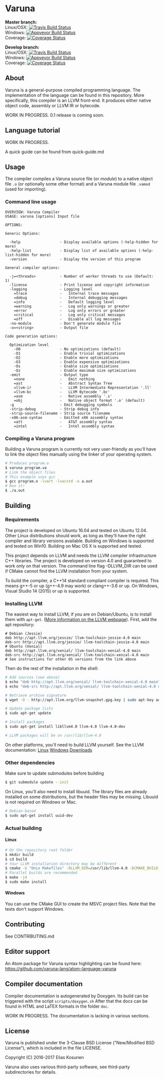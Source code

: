 # Varuna

**Master branch:**  
Linux/OSX: [![Travis Build Status](https://img.shields.io/travis/varuna-lang/varuna/master.svg)](https://travis-ci.org/varuna-lang/varuna)  
Windows: [![Appveyor Build Status](https://img.shields.io/appveyor/ci/varuna-lang/varuna/master.svg)](https://ci.appveyor.com/project/varuna-lang/varuna/branch/master)  
Coverage: [![Coverage Status](https://img.shields.io/coveralls/varuna-lang/varuna/master.svg)](https://coveralls.io/github/varuna-lang/varuna?branch=master)

**Develop branch:**  
Linux/OSX: [![Travis Build Status](https://img.shields.io/travis/varuna-lang/varuna/develop.svg)](https://travis-ci.org/varuna-lang/varuna)  
Windows: [![Appveyor Build Status](https://img.shields.io/appveyor/ci/varuna-lang/varuna/develop.svg)](https://ci.appveyor.com/project/varuna-lang/varuna/branch/develop)  
Coverage: [![Coverage Status](https://img.shields.io/coveralls/varuna-lang/varuna/develop.svg)](https://coveralls.io/github/varuna-lang/varuna?branch=develop)

## About

Varuna is a general-purpose compiled programming language.
The implementation of the language can be found in this repository.
More specifically, this compiler is an LLVM front-end.
It produces either native object code, assembly or LLVM IR or bytecode.

WORK IN PROGRESS. 0.1 release is coming soon.

## Language tutorial

WORK IN PROGRESS.

A quick guide can be found from quick-guide.md

## Usage

The compiler compiles a Varuna source file (or *module*) to
a native object file `.o` (or optionally some other format) and
a Varuna module file `.vamod` (used for importing).

### Command line usage

```
OVERVIEW: Varuna Compiler
USAGE: varuna [options] Input file

OPTIONS:

Generic Options:

  -help                  - Display available options (-help-hidden for more)
  -help-list             - Display list of available options (-help-list-hidden for more)
  -version               - Display the version of this program

General compiler options:

  -j=<threads>           - Number of worker threads to use (Default: 1)
  -license               - Print license and copyright information
  -logging               - Logging level
    =trace               -   Internal trace messages
    =debug               -   Internal debugging messages
    =info                -   Default logging level
    =warning             -   Log only warnings or greater
    =error               -   Log only errors or greater
    =critical            -   Log only critical messages
    =off                 -   Disable all log messages
  -no-module             - Don't generate module file
  -o=<string>            - Output file

Code generation options:

  Optimization level
    -O0                  - No optimizations (default)
    -O1                  - Enable trivial optimizations
    -O2                  - Enable more optimizations
    -O3                  - Enable expensive optimizations
    -Os                  - Enable size optimizations
    -Oz                  - Enable maximum size optimizations
  -emit                  - Output type
    =none                -   Emit nothing
    =ast                 -   Abstract Syntax Tree
    =llvm-ir             -   LLVM Intermediate Representation '.ll'
    =llvm-bc             -   LLVM Bytecode '.bc'
    =asm                 -   Native assembly '.s'
    =obj                 -   Native object format '.o' (default)
  -g                     - Emit debugging symbols
  -strip-debug           - Strip debug info
  -strip-source-filename - Strip source filename
  -x86-asm-syntax        - Emitted x86 assembly syntax
    =att                 -   AT&T assembly syntax
    =intel               -   Intel assembly syntax
```

### Compiling a Varuna program

Building a Varuna program is currently not very user-friendly as you'll have to link the object files manually using the linker of your operating system.

```sh
# Produces program.o
$ varuna program.va
# Link the object files
# This example uses gcc
$ gcc program.o -lvart -lvacstd -o a.out
# Run it!
$ ./a.out
```

## Building

### Requirements

The project is developed on Ubuntu 16.04 and tested on Ubuntu 12.04.
Other Linux distributions should work, as long as they'll have the right compiler and library versions available.
Building on Windows is supported and tested on Win10.
Building on Mac OS X is supported and tested.

This project depends on LLVM and needs the LLVM compiler infrastructure C++ libraries.
The project is developed on version 4.0 and guaranteed to work only on that version.
The command line flag -DLLVM_DIR can be used if CMake cannot find the LLVM installation from your system.

To build the compiler, a C++14 standard compliant compiler is required. This means g++-5 or up (g++-4.9 may work) or clang++-3.6 or up.
On Windows, Visual Studio 14 (2015) or up is supported.

### Installing LLVM

The easiest way to install LLVM, if you are on Debian/Ubuntu, is to install them with `apt-get`. ([More information on the LLVM webpage](http://apt.llvm.org/)). First, add the apt repository:

```
# Debian (Jessie)
deb http://apt.llvm.org/jessie/ llvm-toolchain-jessie-4.0 main
deb-src http://apt.llvm.org/jessie/ llvm-toolchain-jessie-4.0 main
# Ubuntu (Xenial)
deb http://apt.llvm.org/xenial/ llvm-toolchain-xenial-4.0 main
deb-src http://apt.llvm.org/xenial/ llvm-toolchain-xenial-4.0 main
# See instructions for other OS versions from the link above
```

Then do the rest of the installation in the shell:

```sh
# Add sources (see above)
$ echo "deb http://apt.llvm.org/xenial/ llvm-toolchain-xenial-4.0 main" | sudo tee -a /etc/apt/sources.list > /dev/null
$ echo "deb-src http://apt.llvm.org/xenial/ llvm-toolchain-xenial-4.0 main" | sudo tee -a /etc/apt/sources.list > /dev/null

# Retrieve archive signature
$ wget -O - http://apt.llvm.org/llvm-snapshot.gpg.key | sudo apt-key add -

# Update package lists
$ sudo apt-get update

# Install packages
$ sudo apt-get install libllvm4.0 llvm-4.0 llvm-4.0-dev

# LLVM packages will be on /usr/lib/llvm-4.0
```

On other platforms, you'll need to build LLVM yourself.
See the LLVM documentation:
[Linux](http://llvm.org/docs/GettingStarted.html)
[Windows](http://llvm.org/docs/GettingStartedVS.html)
[Downloads](releases.llvm.org/download.html#4.0.0)

### Other dependencies

Make sure to update submodules before building

```sh
$ git submodule update --init
```

On Linux, you'll also need to install libuuid.
The library files are already installed on some distributions, but the header files may be missing.
Libuuid is not required on Windows or Mac.

```sh
# Debian-based
$ sudo apt-get install uuid-dev
```

### Actual building

#### Linux

```sh
# On the repository root folder
$ mkdir build
$ cd build
# Your LLVM installation directory may be different
$ cmake -G "Unix Makefiles" -DLLVM_DIR=/usr/lib/llvm-4.0 -DCMAKE_BUILD_TYPE=Release -DBUILD_TESTS=OFF ..
# Parallel builds are recommended
$ make -j4
$ sudo make install
```

#### Windows

You can use the CMake GUI to create the MSVC project files.
Note that the tests don't support Windows.

## Contributing

See CONTRIBUTING.md

## Editor support

An Atom package for Varuna syntax highlighting can be found here: https://github.com/varuna-lang/atom-language-varuna

## Compiler documentation

Compiler documentation is autogenerated by Doxygen. Its build can be triggered with the script `scripts/doxygen.sh`
After that the docs can be found in HTML and LaTEX formats in the folder `doc`.

WORK IN PROGRESS.
The documentation is lacking in various sections.

## License

Varuna is published under the 3-Clause BSD License ("New/Modified BSD License"),
which is included in the file LICENSE.

Copyright (C) 2016-2017 Elias Kosunen

Varuna also uses various third-party software, see third-party subdirectories for details.
